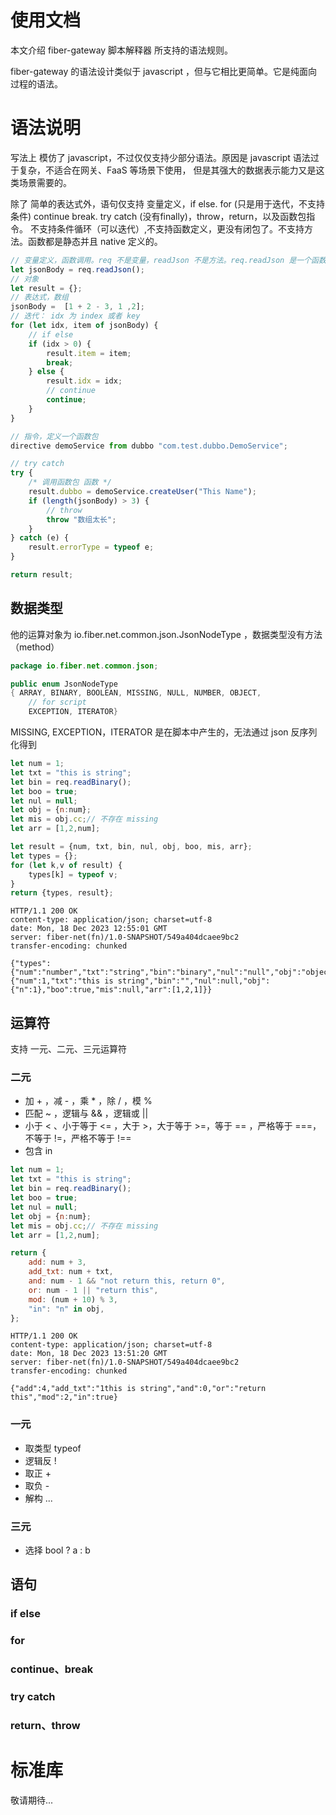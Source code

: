 # 使用文档
本文介绍 fiber-gateway 脚本解释器 所支持的语法规则。

fiber-gateway 的语法设计类似于 javascript ，但与它相比更简单。它是纯面向过程的语法。

# 语法说明
写法上 模仿了 javascript，不过仅仅支持少部分语法。原因是 javascript 语法过于复杂，不适合在网关、FaaS 等场景下使用，
但是其强大的数据表示能力又是这类场景需要的。

除了 简单的表达式外，语句仅支持 变量定义，if else. for (只是用于迭代，不支持条件) continue break. 
try catch (没有finally)，throw，return，以及函数包指令。
不支持条件循环（可以迭代）,不支持函数定义，更没有闭包了。不支持方法。函数都是静态并且 native 定义的。
```javascript
// 变量定义，函数调用。req 不是变量，readJson 不是方法。req.readJson 是一个函数。
let jsonBody = req.readJson(); 
// 对象
let result = {};
// 表达式，数组
jsonBody =  [1 + 2 - 3, 1 ,2];
// 迭代： idx 为 index 或者 key
for (let idx, item of jsonBody) {
    // if else
    if (idx > 0) {
        result.item = item;
        break;
    } else {
        result.idx = idx;
        // continue
        continue;
    }
}

// 指令，定义一个函数包
directive demoService from dubbo "com.test.dubbo.DemoService";

// try catch
try {
    /* 调用函数包 函数 */
    result.dubbo = demoService.createUser("This Name");
    if (length(jsonBody) > 3) {
        // throw
        throw "数组太长";
    }
} catch (e) {
    result.errorType = typeof e;
}

return result;
```

## 数据类型
他的运算对象为 io.fiber.net.common.json.JsonNodeType ，数据类型没有方法 （method）
```java
package io.fiber.net.common.json;

public enum JsonNodeType
{ ARRAY, BINARY, BOOLEAN, MISSING, NULL, NUMBER, OBJECT, 
    // for script
    EXCEPTION, ITERATOR}
```
MISSING, EXCEPTION，ITERATOR 是在脚本中产生的，无法通过 json 反序列化得到
```javascript
let num = 1;
let txt = "this is string";
let bin = req.readBinary();
let boo = true;
let nul = null;
let obj = {n:num};
let mis = obj.cc;// 不存在 missing
let arr = [1,2,num];

let result = {num, txt, bin, nul, obj, boo, mis, arr};
let types = {};
for (let k,v of result) {
    types[k] = typeof v;
}
return {types, result};
```
```curl
HTTP/1.1 200 OK
content-type: application/json; charset=utf-8
date: Mon, 18 Dec 2023 12:55:01 GMT
server: fiber-net(fn)/1.0-SNAPSHOT/549a404dcaee9bc2
transfer-encoding: chunked

{"types":{"num":"number","txt":"string","bin":"binary","nul":"null","obj":"object","boo":"boolean","mis":"missing","arr":"array"},"result":{"num":1,"txt":"this is string","bin":"","nul":null,"obj":{"n":1},"boo":true,"mis":null,"arr":[1,2,1]}}
```

## 运算符
支持 一元、二元、三元运算符

### 二元
- 加 + ，减 - ，乘 * ，除 / ，模 %
- 匹配 ~ ，逻辑与 && ，逻辑或 ||
- 小于 < 、小于等于 <= ，大于 >，大于等于 >=，等于 == ，严格等于 ===，不等于 !=，严格不等于 !==
- 包含 in
```javascript
let num = 1;
let txt = "this is string";
let bin = req.readBinary();
let boo = true;
let nul = null;
let obj = {n:num};
let mis = obj.cc;// 不存在 missing
let arr = [1,2,num];

return {
    add: num + 3,
    add_txt: num + txt,
    and: num - 1 && "not return this, return 0",
    or: num - 1 || "return this",
    mod: (num + 10) % 3,
    "in": "n" in obj,
};
```
```curl
HTTP/1.1 200 OK
content-type: application/json; charset=utf-8
date: Mon, 18 Dec 2023 13:51:20 GMT
server: fiber-net(fn)/1.0-SNAPSHOT/549a404dcaee9bc2
transfer-encoding: chunked

{"add":4,"add_txt":"1this is string","and":0,"or":"return this","mod":2,"in":true}
```

### 一元
- 取类型 typeof
- 逻辑反 ! 
- 取正 +
- 取负 -
- 解构 ...
### 三元
- 选择 bool ? a : b 

## 语句
### if else
### for
### continue、break
### try catch
### return、throw

# 标准库

敬请期待...